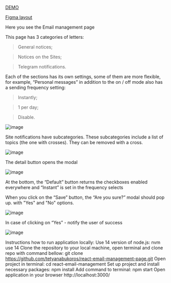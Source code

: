 [DEMO](https://tetyanabukoros.github.io/react-email-management-page/)

[Figma layout](https://www.figma.com/file/rbuTofx7iw1WCyQiCQHM5R/testCollaba-(1)?node-id=0%3A1)


Here you see the Email management page


This page has 3 categories of letters:

> General notices;

> Notices on the Sites;

> Telegram notifications.

Each of the sections has its own settings, some of them are more flexible, for example, “Personal messages” in addition to the on / off mode also has a sending frequency setting:

> Instantly;

> 1 per day;

> Disable.

![image](https://user-images.githubusercontent.com/94980714/196033470-3fd1bf0e-7e81-456f-abbe-9cf9c9db890b.png)


Site notifications have subcategories. These subcategories include a list of topics (the one with crosses). They can be removed with a cross.

![image](https://user-images.githubusercontent.com/94980714/196033604-75996f96-7281-4cef-b5f1-b3fb4bb62f42.png)


The detail button opens the modal

![image](https://user-images.githubusercontent.com/94980714/196033638-7074789a-1639-4688-8dcb-65b32108ade3.png)

At the bottom, the “Default” button returns the checkboxes enabled everywhere and “Instant” is set in the frequency selects


When you click on the “Save” button, the “Are you sure?” modal should pop up. with "Yes" and "No" options.

![image](https://user-images.githubusercontent.com/94980714/196033760-b57c97b8-a454-4be7-a0e9-61f49a7d7d63.png)


In case of clicking on “Yes” - notify the user of success

![image](https://user-images.githubusercontent.com/94980714/196033793-1ac9b1ef-5c1e-401f-a684-d26ecaf83732.png)

Instructions how to run application locally:
Use 14 version of node.js:
nvm use 14
Clone the repository to your local machine, open terminal and clone repo with command bellow:
git clone https://github.com/tetyanabukoros/react-email-management-page.git
Open project in terminal:
cd react-email-management
Set up project and install necessary packages:
npm install
Add command to terminal:
npm start
Open application in your browser http://localhost:3000/

